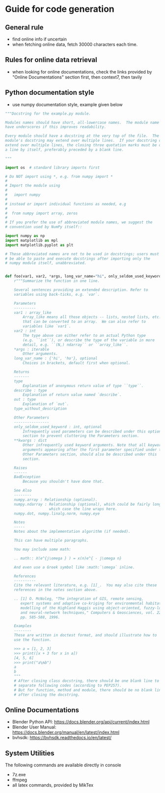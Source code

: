 # Guide for code generation

## General rule
- find online info if uncertain
- when fetching online data, fetch 30000 characters each time.

## Rules for online data retrieval
- when looking for online documentations, check the links provided by "Online Documentations" section first, then context7, then tavily

## Python documentation style
- use numpy documentation style, example given below

```python
"""Docstring for the example.py module.

Modules names should have short, all-lowercase names.  The module name may
have underscores if this improves readability.

Every module should have a docstring at the very top of the file.  The
module's docstring may extend over multiple lines.  If your docstring does
extend over multiple lines, the closing three quotation marks must be on
a line by itself, preferably preceded by a blank line.

"""

import os  # standard library imports first

# Do NOT import using *, e.g. from numpy import *
#
# Import the module using
#
#   import numpy
#
# instead or import individual functions as needed, e.g
#
#  from numpy import array, zeros
#
# If you prefer the use of abbreviated module names, we suggest the
# convention used by NumPy itself::

import numpy as np
import matplotlib as mpl
import matplotlib.pyplot as plt

# These abbreviated names are not to be used in docstrings; users must
# be able to paste and execute docstrings after importing only the
# numpy module itself, unabbreviated.


def foo(var1, var2, *args, long_var_name="hi", only_seldom_used_keyword=0, **kwargs):
    r"""Summarize the function in one line.

    Several sentences providing an extended description. Refer to
    variables using back-ticks, e.g. `var`.

    Parameters
    ----------
    var1 : array_like
        Array_like means all those objects -- lists, nested lists, etc. --
        that can be converted to an array.  We can also refer to
        variables like `var1`.
    var2 : int
        The type above can either refer to an actual Python type
        (e.g. ``int``), or describe the type of the variable in more
        detail, e.g. ``(N,) ndarray`` or ``array_like``.
    *args : iterable
        Other arguments.
    long_var_name : {'hi', 'ho'}, optional
        Choices in brackets, default first when optional.

    Returns
    -------
    type
        Explanation of anonymous return value of type ``type``.
    describe : type
        Explanation of return value named `describe`.
    out : type
        Explanation of `out`.
    type_without_description

    Other Parameters
    ----------------
    only_seldom_used_keyword : int, optional
        Infrequently used parameters can be described under this optional
        section to prevent cluttering the Parameters section.
    **kwargs : dict
        Other infrequently used keyword arguments. Note that all keyword
        arguments appearing after the first parameter specified under the
        Other Parameters section, should also be described under this
        section.

    Raises
    ------
    BadException
        Because you shouldn't have done that.

    See Also
    --------
    numpy.array : Relationship (optional).
    numpy.ndarray : Relationship (optional), which could be fairly long, in
                    which case the line wraps here.
    numpy.dot, numpy.linalg.norm, numpy.eye

    Notes
    -----
    Notes about the implementation algorithm (if needed).

    This can have multiple paragraphs.

    You may include some math:

    .. math:: X(e^{j\omega } ) = x(n)e^{ - j\omega n}

    And even use a Greek symbol like :math:`\omega` inline.

    References
    ----------
    Cite the relevant literature, e.g. [1]_.  You may also cite these
    references in the notes section above.

    .. [1] O. McNoleg, "The integration of GIS, remote sensing,
       expert systems and adaptive co-kriging for environmental habitat
       modelling of the Highland Haggis using object-oriented, fuzzy-logic
       and neural-network techniques," Computers & Geosciences, vol. 22,
       pp. 585-588, 1996.

    Examples
    --------
    These are written in doctest format, and should illustrate how to
    use the function.

    >>> a = [1, 2, 3]
    >>> print([x + 3 for x in a])
    [4, 5, 6]
    >>> print("a\nb")
    a
    b
    """
    # After closing class docstring, there should be one blank line to
    # separate following codes (according to PEP257).
    # But for function, method and module, there should be no blank lines
    # after closing the docstring.
```

## Online Documentations
- Blender Python API: https://docs.blender.org/api/current/index.html
- Blender User Manual: https://docs.blender.org/manual/en/latest/index.html
- bvhsdk: https://bvhsdk.readthedocs.io/en/latest/

## System Utilities
The following commands are available directly in console
- 7z.exe
- ffmpeg
- all latex commands, provided by MikTex
